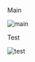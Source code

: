 Main

![main](https://github.com/user-attachments/assets/31d8f863-505d-4185-ad42-9a90f741a1da)

Test

![test](https://github.com/user-attachments/assets/b30c7f0f-8824-4fdb-adda-b098f71fda65)
